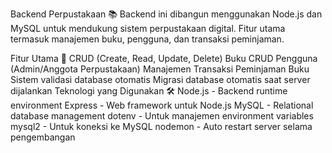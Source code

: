 Backend Perpustakaan 📚
Backend ini dibangun menggunakan Node.js dan MySQL untuk mendukung sistem perpustakaan digital. Fitur utama termasuk manajemen buku, pengguna, dan transaksi peminjaman.

Fitur Utama 🔑
CRUD (Create, Read, Update, Delete) Buku
CRUD Pengguna (Admin/Anggota Perpustakaan)
Manajemen Transaksi Peminjaman Buku
Sistem validasi database otomatis
Migrasi database otomatis saat server dijalankan
Teknologi yang Digunakan 🛠️
Node.js - Backend runtime environment
Express - Web framework untuk Node.js
MySQL - Relational database management
dotenv - Untuk manajemen environment variables
mysql2 - Untuk koneksi ke MySQL
nodemon - Auto restart server selama pengembangan
